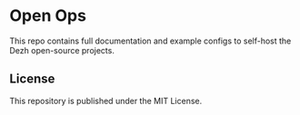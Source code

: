 # Open Ops

This repo contains full documentation and example configs to self-host the Dezh open-source projects.

## License

This repository is published under the MIT License.
